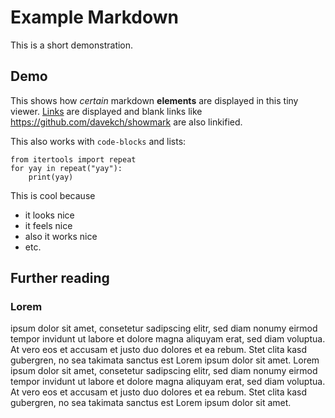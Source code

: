 # Example Markdown
This is a short demonstration.

## Demo
This shows how *certain* markdown **elements** are displayed in this tiny viewer. [Links](!https://github.com/davekch/showmark) are displayed and blank links like https://github.com/davekch/showmark are also linkified.

This also works with `code-blocks` and lists:

```
from itertools import repeat
for yay in repeat("yay"):
    print(yay)
```

This is cool because

 - it looks nice
 - it feels nice
  - also it works nice
 - etc.

## Further reading
### Lorem
ipsum dolor sit amet, consetetur sadipscing elitr, sed diam nonumy eirmod tempor invidunt ut labore et dolore magna aliquyam erat, sed diam voluptua. At vero eos et accusam et justo duo dolores et ea rebum. Stet clita kasd gubergren, no sea takimata sanctus est Lorem ipsum dolor sit amet. Lorem ipsum dolor sit amet, consetetur sadipscing elitr, sed diam nonumy eirmod tempor invidunt ut labore et dolore magna aliquyam erat, sed diam voluptua. At vero eos et accusam et justo duo dolores et ea rebum. Stet clita kasd gubergren, no sea takimata sanctus est Lorem ipsum dolor sit amet.
